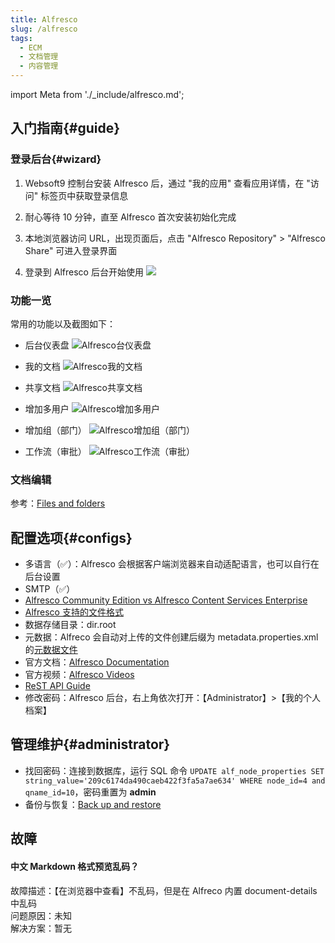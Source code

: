 ```yaml
---
title: Alfresco
slug: /alfresco
tags:
  - ECM
  - 文档管理
  - 内容管理
---
```


import Meta from './_include/alfresco.md';

<Meta name="meta" />


## 入门指南{#guide}

### 登录后台{#wizard}

1. Websoft9 控制台安装 Alfresco 后，通过 "我的应用" 查看应用详情，在 "访问" 标签页中获取登录信息

2. 耐心等待 10 分钟，直至 Alfresco 首次安装初始化完成

3. 本地浏览器访问 URL，出现页面后，点击 "Alfresco Repository" > "Alfresco Share" 可进入登录界面

4. 登录到 Alfresco 后台开始使用
   ![](./assets/alfresco-consolegui-websoft9.png)



### 功能一览

常用的功能以及截图如下：  

- 后台仪表盘
  ![Alfresco台仪表盘](./assets/alfresco-adminui-websoft9.png)

- 我的文档
  ![Alfresco我的文档](./assets/alfresco-mydocs-websoft9.png)

- 共享文档
  ![Alfresco共享文档](./assets/alfresco-sharedocs-websoft9.png)

- 增加多用户
  ![Alfresco增加多用户](./assets/alfresco-addusers-websoft9.png)

- 增加组（部门）
  ![Alfresco增加组（部门）](./assets/alfresco-addgroup-websoft9.png)

- 工作流（审批）
  ![Alfresco工作流（审批）](./assets/alfresco-workflow-websoft9.png)


### 文档编辑

参考：[Files and folders](https://docs.alfresco.com/content-services/community/using/content/files-folders/)


## 配置选项{#configs}

- 多语言（✅）：Alfresco 会根据客户端浏览器来自动适配语言，也可以自行在后台设置
- SMTP（✅）
- [Alfresco Community Edition vs Alfresco Content Services Enterprise](https://www.alfresco.com/alfresco-content-services-enterprise-vs-alfresco-community-edition)
- [Alfresco 支持的文件格式](https://www.alfresco.com.cn/alfresco-formats)
- 数据存储目录：dir.root
- 元数据：Alfreco 会自动对上传的文件创建后缀为 metadata.properties.xml 的[元数据文件](https://docs.alfresco.com/content-services/latest/develop/repo-ext-points/metadata-extractors/)
- 官方文档：[Alfresco Documentation](https://docs.alfresco.com/content-services/community/using/content/) 
- 官方视频：[Alfresco Videos](https://docs.alfresco.com/content-services/latest/tutorial/video/)
- [ReST API Guide](https://docs.alfresco.com/content-services/latest/develop/rest-api-guide/)
- 修改密码：Alfresco 后台，右上角依次打开：【Administrator】>【我的个人档案】


## 管理维护{#administrator}

- 找回密码：连接到数据库，运行 SQL 命令 `UPDATE alf_node_properties SET string_value='209c6174da490caeb422f3fa5a7ae634' WHERE node_id=4 and qname_id=10`，密码重置为 **admin**
- 备份与恢复：[Back up and restore](https://docs.alfresco.com/content-services/community/admin/backup-restore/)

## 故障

#### 中文 Markdown 格式预览乱码？

故障描述：【在浏览器中查看】不乱码，但是在 Alfreco 内置 document-details 中乱码  
问题原因：未知   
解决方案：暂无  